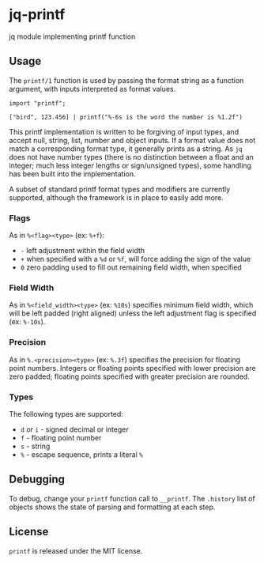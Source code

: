# jq-printf
jq module implementing printf function

## Usage
The `printf/1` function is used by passing the format string as a function
argument, with inputs interpreted as format values.
```
import "printf";

["bird", 123.456] | printf("%-6s is the word the number is %1.2f")
```
This printf implementation is written to be forgiving of input types, and accept
null, string, list, number and object inputs. If a format value does not match a
corresponding format type, it generally prints as a string. As `jq` does not have
number types (there is no distinction between a float and an integer; much less
integer lengths or sign/unsigned types), some handling has been built into the
implementation.

A subset of standard printf format types and modifiers are currently supported,
although the framework is in place to easily add more.

### Flags
As in `%<flag><type>` (ex: `%+f`):
- `-` left adjustment within the field width
- `+` when specified with a `%d` or `%f`, will force adding the sign of the value
- `0` zero padding used to fill out remaining field width, when specified

### Field Width
As in `%<field_width><type>` (ex: `%10s`) specifies minimum field width, which
will be left padded (right aligned) unless the left adjustment flag is specified
(ex: `%-10s`).

### Precision 
As in `%.<precision><type>` (ex: `%.3f`) specifies the precision for floating
point numbers. Integers or floating points specified with lower precision are
zero padded; floating points specified with greater precision are rounded.

### Types
The following types are supported:
- `d` or `i` - signed decimal or integer
- `f` - floating point number
- `s` - string
- `%` - escape sequence, prints a literal `%`

## Debugging
To debug, change your `printf` function call to `__printf`. The `.history` list
of objects shows the state of parsing and formatting at each step.

## License
`printf` is released under the MIT license.
